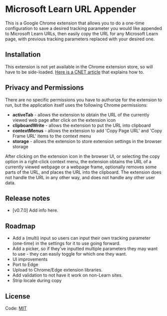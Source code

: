 # Microsoft Learn URL Appender

This is a Google Chrome extension that allows you to do a one-time configuration to save a desired tracking parameter you would like appended to Microsoft Learn URLs, then easily copy the URL for any Microsoft Learn page, with previous tracking parameters replaced with your desired one.

<!---Add screenshot of tool.--->

## Installation

This extension is not yet available in the Chrome extension store, so will have to be side-loaded. [Here is a CNET article](https://www.cnet.com/tech/services-and-software/how-to-install-chrome-extensions-manually/) that explains how to.

## Privacy and Permissions

There are no specific permissions you have to authorize for the extension to run, but the application itself uses the following Chrome permissions:

* **activeTab** - allows the extension to obtain the URL of the currently viewed web page after click on the extension icon
* **clipboardWrite** - allows the extension to put the URL into clipboard
* **contextMenus** - allows the extension to add 'Copy Page URL' and 'Copy Frame URL' items to the context menu
* **storage** - allows the extension to store extension settings in the browser storage

After clicking on the extension icon in the browser UI, or selecting the copy option in a right-click context menu, the extension obtains the URL of a currently viewed webpage or a webpage frame, optionally removes some parts of the URL, and places the URL into the clipboard. The extension does not handle the URL in any other way, and does not handle any other user data.

## Release notes

* [v0.7.0] Add info here.

## Roadmap

* Add a (multi) input so users can input their own tracking parameter (one-time) in the settings for it to use going forward.
* Add a picker, so if they’ve inputted multiple parameters they may want to use - they can easily toggle for which one they want.
* UI improvements
* Port to Edge
* Upload to Chrome/Edge extension libraries.
* Add validation to not have it work on non-Learn sites.
* Strip locale during copy

## License

Code: [MIT](LICENSE)
